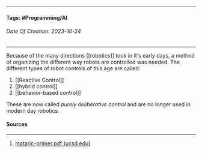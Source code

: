 __________________________________________________________________________
#### **Tags:** #Programming/AI 
###### *Date Of Creation: 2023-10-24*
__________________________________________________________________________

Because of the many directions [[robotics]] took in it's early days, a method of organizing the different way robots are controlled was needed. The different types of robot controls of this age are called:

1. [[Reactive Control]]
2. [[hybrid control]]
3. [[behavior-based control]]

These are now called *purely deliberative control* and are no longer used in modern day robotics.
#### Sources
__________________________________________________________________________
1. [mataric-primer.pdf (ucsd.edu)](https://pages.ucsd.edu/~ehutchins/cogs8/mataric-primer.pdf)